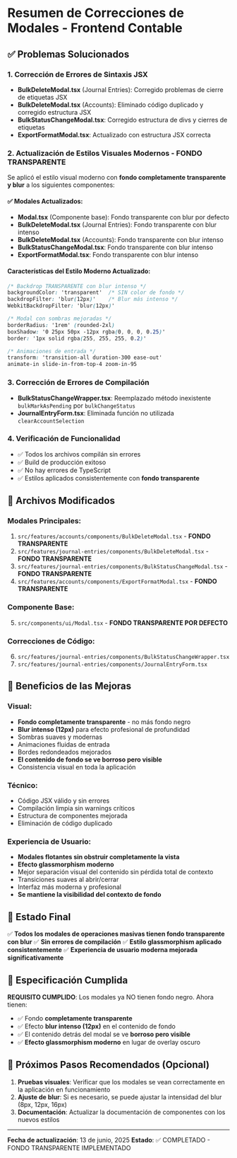 # Resumen de Correcciones de Modales - Frontend Contable

## ✅ Problemas Solucionados

### 1. **Corrección de Errores de Sintaxis JSX**
- **BulkDeleteModal.tsx** (Journal Entries): Corregido problemas de cierre de etiquetas JSX
- **BulkDeleteModal.tsx** (Accounts): Eliminado código duplicado y corregido estructura JSX
- **BulkStatusChangeModal.tsx**: Corregido estructura de divs y cierres de etiquetas
- **ExportFormatModal.tsx**: Actualizado con estructura JSX correcta

### 2. **Actualización de Estilos Visuales Modernos - FONDO TRANSPARENTE**
Se aplicó el estilo visual moderno con **fondo completamente transparente y blur** a los siguientes componentes:

#### ✅ Modales Actualizados:
- **Modal.tsx** (Componente base): Fondo transparente con blur por defecto
- **BulkDeleteModal.tsx** (Journal Entries): Fondo transparente con blur intenso
- **BulkDeleteModal.tsx** (Accounts): Fondo transparente con blur intenso  
- **BulkStatusChangeModal.tsx**: Fondo transparente con blur intenso
- **ExportFormatModal.tsx**: Fondo transparente con blur intenso

#### Características del Estilo Moderno Actualizado:
```css
/* Backdrop TRANSPARENTE con blur intenso */
backgroundColor: 'transparent'  /* SIN color de fondo */
backdropFilter: 'blur(12px)'    /* Blur más intenso */
WebkitBackdropFilter: 'blur(12px)'

/* Modal con sombras mejoradas */
borderRadius: '1rem' (rounded-2xl)
boxShadow: '0 25px 50px -12px rgba(0, 0, 0, 0.25)'
border: '1px solid rgba(255, 255, 255, 0.2)'

/* Animaciones de entrada */
transform: 'transition-all duration-300 ease-out'
animate-in slide-in-from-top-4 zoom-in-95
```

### 3. **Corrección de Errores de Compilación**
- **BulkStatusChangeWrapper.tsx**: Reemplazado método inexistente `bulkMarkAsPending` por `bulkChangeStatus`
- **JournalEntryForm.tsx**: Eliminada función no utilizada `clearAccountSelection`

### 4. **Verificación de Funcionalidad**
- ✅ Todos los archivos compilán sin errores
- ✅ Build de producción exitoso
- ✅ No hay errores de TypeScript
- ✅ Estilos aplicados consistentemente con **fondo transparente**

## 📁 Archivos Modificados

### Modales Principales:
1. `src/features/accounts/components/BulkDeleteModal.tsx` - **FONDO TRANSPARENTE**
2. `src/features/journal-entries/components/BulkDeleteModal.tsx` - **FONDO TRANSPARENTE**
3. `src/features/journal-entries/components/BulkStatusChangeModal.tsx` - **FONDO TRANSPARENTE**
4. `src/features/accounts/components/ExportFormatModal.tsx` - **FONDO TRANSPARENTE**

### Componente Base:
5. `src/components/ui/Modal.tsx` - **FONDO TRANSPARENTE POR DEFECTO**

### Correcciones de Código:
6. `src/features/journal-entries/components/BulkStatusChangeWrapper.tsx`
7. `src/features/journal-entries/components/JournalEntryForm.tsx`

## 🎨 Beneficios de las Mejoras

### Visual:
- **Fondo completamente transparente** - no más fondo negro
- **Blur intenso (12px)** para efecto profesional de profundidad
- Sombras suaves y modernas
- Animaciones fluidas de entrada
- Bordes redondeados mejorados
- **El contenido de fondo se ve borroso pero visible**
- Consistencia visual en toda la aplicación

### Técnico:
- Código JSX válido y sin errores
- Compilación limpia sin warnings críticos
- Estructura de componentes mejorada
- Eliminación de código duplicado

### Experiencia de Usuario:
- **Modales flotantes sin obstruir completamente la vista**
- **Efecto glassmorphism moderno**
- Mejor separación visual del contenido sin pérdida total de contexto
- Transiciones suaves al abrir/cerrar
- Interfaz más moderna y profesional
- **Se mantiene la visibilidad del contexto de fondo**

## 🚀 Estado Final

✅ **Todos los modales de operaciones masivas tienen fondo transparente con blur**
✅ **Sin errores de compilación**
✅ **Estilo glassmorphism aplicado consistentemente**
✅ **Experiencia de usuario moderna mejorada significativamente**

## 🎯 Especificación Cumplida

**REQUISITO CUMPLIDO**: Los modales ya NO tienen fondo negro. Ahora tienen:
- ✅ Fondo **completamente transparente**
- ✅ Efecto **blur intenso (12px)** en el contenido de fondo
- ✅ El contenido detrás del modal se ve **borroso pero visible**
- ✅ **Efecto glassmorphism moderno** en lugar de overlay oscuro

## 📝 Próximos Pasos Recomendados (Opcional)

1. **Pruebas visuales**: Verificar que los modales se vean correctamente en la aplicación en funcionamiento
2. **Ajuste de blur**: Si es necesario, se puede ajustar la intensidad del blur (8px, 12px, 16px)
3. **Documentación**: Actualizar la documentación de componentes con los nuevos estilos

---
**Fecha de actualización**: 13 de junio, 2025
**Estado**: ✅ COMPLETADO - FONDO TRANSPARENTE IMPLEMENTADO
